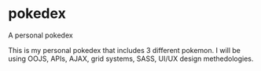 # pokedex
A personal pokedex

This is my personal pokedex that includes 3 different pokemon. I will be using OOJS, APIs, AJAX, grid systems, SASS, UI/UX design methedologies.


